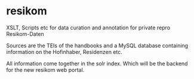 # resikom
XSLT, Scripts etc for data curation and annotation for private repro Resikom-Daten

Sources are the TEIs of the handbooks and a MySQL database containing
information on the Hofinhaber, Residenzen etc.

All information come together in the solr index. Which will be the backend
for the new resikom web portal.
